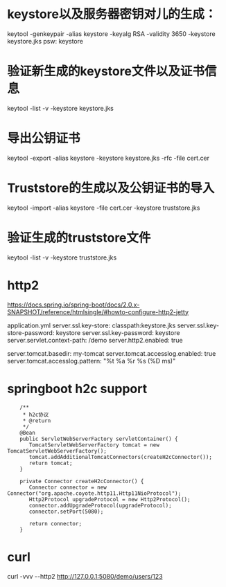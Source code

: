 # keystore以及服务器密钥对儿的生成：
keytool -genkeypair -alias keystore -keyalg RSA -validity 3650 -keystore keystore.jks
psw: keystore
# 验证新生成的keystore文件以及证书信息
keytool -list -v -keystore keystore.jks
# 导出公钥证书
keytool -export -alias keystore -keystore keystore.jks -rfc -file cert.cer
# Truststore的生成以及公钥证书的导入
keytool -import -alias keystore -file cert.cer -keystore truststore.jks
# 验证生成的truststore文件
keytool -list -v -keystore truststore.jks

# http2
https://docs.spring.io/spring-boot/docs/2.0.x-SNAPSHOT/reference/htmlsingle/#howto-configure-http2-jetty

application.yml
server.ssl.key-store: classpath:keystore.jks
server.ssl.key-store-password: keystore
server.ssl.key-password: keystore
server.servlet.context-path: /demo
server.http2.enabled: true

server.tomcat.basedir: my-tomcat
server.tomcat.accesslog.enabled: true
server.tomcat.accesslog.pattern: "%t %a %r %s (%D ms)"

# springboot h2c support
```
	/**
	 * h2c协议
	 * @return
	 */
	@Bean
	public ServletWebServerFactory servletContainer() {
	   TomcatServletWebServerFactory tomcat = new TomcatServletWebServerFactory();
	   tomcat.addAdditionalTomcatConnectors(createH2cConnector());
	   return tomcat;
	}
	 
	private Connector createH2cConnector() {
	   Connector connector = new Connector("org.apache.coyote.http11.Http11NioProtocol");
	   Http2Protocol upgradeProtocol = new Http2Protocol();
	   connector.addUpgradeProtocol(upgradeProtocol);
	   connector.setPort(5080);
	 
	   return connector;
	}
```
# curl 
curl -vvv --http2 http://127.0.0.1:5080/demo/users/123